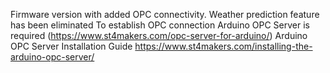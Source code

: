 Firmware version with added OPC connectivity. Weather prediction feature has been eliminated
To establish OPC connection Arduino OPC Server is required (https://www.st4makers.com/opc-server-for-arduino/)
Arduino OPC Server Installation Guide https://www.st4makers.com/installing-the-arduino-opc-server/
